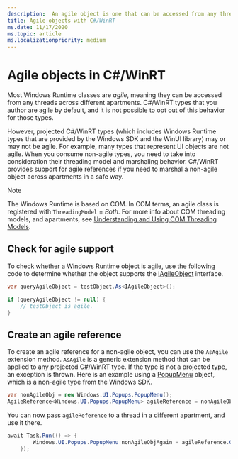 ```yaml
---
description:  An agile object is one that can be accessed from any thread. C#/WinRT provides support for agile references if you need to marshal a non-agile object across apartments in a safe way.
title: Agile objects with C#/WinRT
ms.date: 11/17/2020
ms.topic: article
ms.localizationpriority: medium
---
```


# Agile objects in C#/WinRT

Most Windows Runtime classes are *agile*, meaning they can be accessed from any threads across different apartments. C#/WinRT types that you author are agile by default, and it is not possible to opt out of this behavior for those types.

However, projected C#/WinRT types (which includes Windows Runtime types that are provided by the Windows SDK and the WinUI library) may or may not be agile. For example, many types that represent UI objects are not agile. When you consume non-agile types, you need to take into consideration their threading model and marshaling behavior. C#/WinRT provides support for agile references if you need to marshal a non-agile object across apartments in a safe way.

> [!NOTE]
> The Windows Runtime is based on COM. In COM terms, an agile class is registered with `ThreadingModel` = *Both*. For more info about COM threading models, and apartments, see [Understanding and Using COM Threading Models](/previous-versions/ms809971(v=msdn.10)).

## Check for agile support

To check whether a Windows Runtime object is agile, use the following code to determine whether the object supports the [IAgileObject](/windows/desktop/api/objidl/nn-objidl-iagileobject) interface.

```csharp
var queryAgileObject = testObject.As<IAgileObject>();

if (queryAgileObject != null) {
    // testObject is agile.
}
```

## Create an agile reference

To create an agile reference for a non-agile object, you can use the `AsAgile` extension method. `AsAgile` is a generic extension method that can be applied to any projected C#/WinRT type. If the type is not a projected type, an exception is thrown. Here is an example using a [PopupMenu](/uwp/api/Windows.UI.Popups.PopupMenu) object, which is a non-agile type from the Windows SDK.

```csharp
var nonAgileObj = new Windows.UI.Popups.PopupMenu();
AgileReference<Windows.UI.Popups.PopupMenu> agileReference = nonAgileObj.AsAgile();
```

You can now pass `agileReference` to a thread in a different apartment, and use it there.

```csharp
await Task.Run(() => {
        Windows.UI.Popups.PopupMenu nonAgileObjAgain = agileReference.Get()
    });
```

